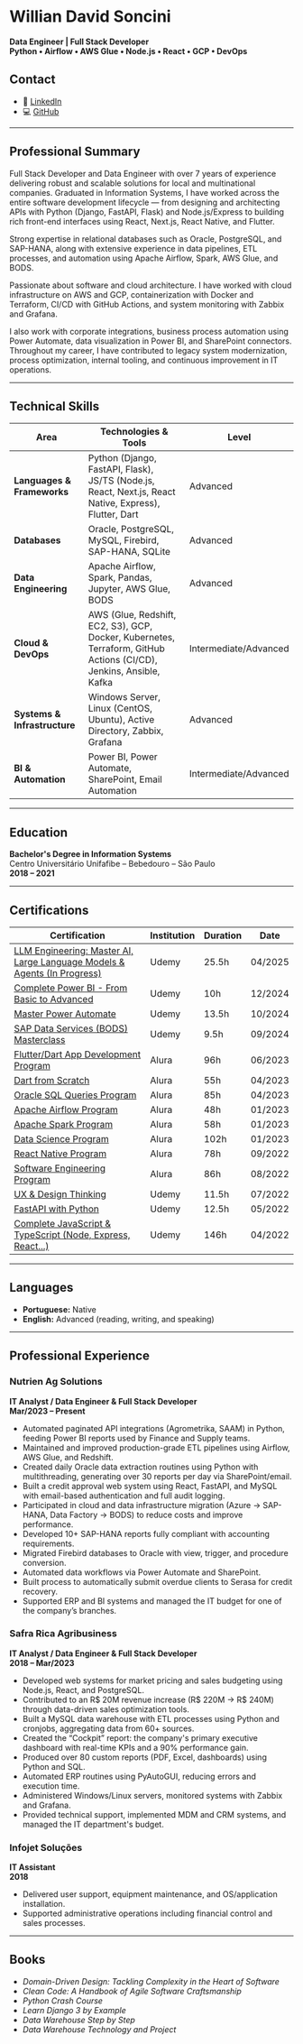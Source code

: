 # **Willian David Soncini**

<!-- [<button style="background-color: #4CAF50; color: white; padding: 10px 20px; border: none; border-radius: 5px; cursor: pointer;" aria-label="Switch to Portuguese">Versão em Português</button>](README.md) -->

**Data Engineer | Full Stack Developer**  
**Python • Airflow • AWS Glue • Node.js • React • GCP • DevOps**

## **Contact**

- 💼 [LinkedIn](https://www.linkedin.com/in/willian-soncini-783b18160/)
- 💻 [GitHub](https://github.com/williansoncini)

---

## **Professional Summary**

Full Stack Developer and Data Engineer with over 7 years of experience delivering robust and scalable solutions for local and multinational companies. Graduated in Information Systems, I have worked across the entire software development lifecycle — from designing and architecting APIs with Python (Django, FastAPI, Flask) and Node.js/Express to building rich front-end interfaces using React, Next.js, React Native, and Flutter.

Strong expertise in relational databases such as Oracle, PostgreSQL, and SAP-HANA, along with extensive experience in data pipelines, ETL processes, and automation using Apache Airflow, Spark, AWS Glue, and BODS.

Passionate about software and cloud architecture. I have worked with cloud infrastructure on AWS and GCP, containerization with Docker and Terraform, CI/CD with GitHub Actions, and system monitoring with Zabbix and Grafana.

I also work with corporate integrations, business process automation using Power Automate, data visualization in Power BI, and SharePoint connectors. Throughout my career, I have contributed to legacy system modernization, process optimization, internal tooling, and continuous improvement in IT operations.

---

## **Technical Skills**

| Area                         | Technologies & Tools                                                                   | Level                  |
| ---------------------------- | ---------------------------------------------------------------------------------------- | ---------------------- |
| **Languages & Frameworks**   | Python (Django, FastAPI, Flask), JS/TS (Node.js, React, Next.js, React Native, Express), Flutter, Dart | Advanced               |
| **Databases**                | Oracle, PostgreSQL, MySQL, Firebird, SAP-HANA, SQLite                                   | Advanced               |
| **Data Engineering**         | Apache Airflow, Spark, Pandas, Jupyter, AWS Glue, BODS                                  | Advanced               |
| **Cloud & DevOps**           | AWS (Glue, Redshift, EC2, S3), GCP, Docker, Kubernetes, Terraform, GitHub Actions (CI/CD), Jenkins, Ansible, Kafka | Intermediate/Advanced |
| **Systems & Infrastructure** | Windows Server, Linux (CentOS, Ubuntu), Active Directory, Zabbix, Grafana               | Advanced               |
| **BI & Automation**          | Power BI, Power Automate, SharePoint, Email Automation                                  | Intermediate/Advanced |

---

## **Education**

**Bachelor's Degree in Information Systems**  
Centro Universitário Unifafibe – Bebedouro – São Paulo  
**2018 – 2021**

---

## **Certifications**

| Certification | Institution | Duration | Date |
| ------------- | ----------- | -------- | ---- |
| [LLM Engineering: Master AI, Large Language Models & Agents (In Progress)]() | Udemy | 25.5h | 04/2025 |
| [Complete Power BI - From Basic to Advanced](https://www.udemy.com/certificate/UC-ddb4575d-7996-4195-8d45-cf2e2fc1f86a/) | Udemy | 10h | 12/2024 |
| [Master Power Automate](https://www.udemy.com/certificate/UC-76ab9ab2-c04b-4194-85c6-bd9d84e71a69/) | Udemy | 13.5h | 10/2024 |
| [SAP Data Services (BODS) Masterclass](https://www.udemy.com/certificate/UC-26d3440e-e6e1-4a10-b32c-c2df6b8856cd/) | Udemy | 9.5h | 09/2024 |
| [Flutter/Dart App Development Program](https://cursos.alura.com.br/degree/certificate/a75a04bf-ee91-49dd-a7e3-b0221dd39f5b?lang=pt_BR) | Alura | 96h | 06/2023 |
| [Dart from Scratch](https://cursos.alura.com.br/degree/certificate/5e5f036b-e8f3-43d7-981f-c3ce8f327e77?lang=pt_BR) | Alura | 55h | 04/2023 |
| [Oracle SQL Queries Program](https://cursos.alura.com.br/degree/certificate/7484db61-0009-49d3-842b-9688d9e1456e?lang=pt_BR) | Alura | 85h | 04/2023 |
| [Apache Airflow Program](https://cursos.alura.com.br/degree/certificate/19c040ef-f512-4043-af9e-de4a15f7ae85) | Alura | 48h | 01/2023 |
| [Apache Spark Program](https://cursos.alura.com.br/degree/certificate/a377c759-ae61-4ff8-8bc7-ef51248673e9) | Alura | 58h | 01/2023 |
| [Data Science Program](https://cursos.alura.com.br/degree/certificate/1203c550-2c37-45d9-9946-693bb3861312) | Alura | 102h | 01/2023 |
| [React Native Program](https://cursos.alura.com.br/degree/certificate/e7145c95-7bce-4f49-97f2-b5b9861328d0) | Alura | 78h | 09/2022 |
| [Software Engineering Program](https://cursos.alura.com.br/degree/certificate/5ae17ce2-0671-4c6d-a6b8-85d11649fc2b) | Alura | 86h | 08/2022 |
| [UX & Design Thinking](https://www.udemy.com/certificate/UC-c2b61adf-f942-49ce-8536-12c51a5868ea/) | Udemy | 11.5h | 07/2022 |
| [FastAPI with Python](https://www.udemy.com/certificate/UC-08ef708a-74e6-4091-9d52-f33459f6b0fd/) | Udemy | 12.5h | 05/2022 |
| [Complete JavaScript & TypeScript (Node, Express, React...)](https://www.udemy.com/certificate/UC-e5668631-a6e7-437f-9f41-230236dda2c1/) | Udemy | 146h | 04/2022 |

---

## **Languages**

- **Portuguese:** Native  
- **English:** Advanced (reading, writing, and speaking)

---

## **Professional Experience**

### **Nutrien Ag Solutions**  
**IT Analyst / Data Engineer & Full Stack Developer**  
**Mar/2023 – Present**

- Automated paginated API integrations (Agrometrika, SAAM) in Python, feeding Power BI reports used by Finance and Supply teams.
- Maintained and improved production-grade ETL pipelines using Airflow, AWS Glue, and Redshift.
- Created daily Oracle data extraction routines using Python with multithreading, generating over 30 reports per day via SharePoint/email.
- Built a credit approval web system using React, FastAPI, and MySQL with email-based authentication and full audit logging.
- Participated in cloud and data infrastructure migration (Azure → SAP-HANA, Data Factory → BODS) to reduce costs and improve performance.
- Developed 10+ SAP-HANA reports fully compliant with accounting requirements.
- Migrated Firebird databases to Oracle with view, trigger, and procedure conversion.
- Automated data workflows via Power Automate and SharePoint.
- Built process to automatically submit overdue clients to Serasa for credit recovery.
- Supported ERP and BI systems and managed the IT budget for one of the company’s branches.

### **Safra Rica Agribusiness**  
**IT Analyst / Data Engineer & Full Stack Developer**  
**2018 – Mar/2023**

- Developed web systems for market pricing and sales budgeting using Node.js, React, and PostgreSQL.
- Contributed to an R$ 20M revenue increase (R$ 220M → R$ 240M) through data-driven sales optimization tools.
- Built a MySQL data warehouse with ETL processes using Python and cronjobs, aggregating data from 60+ sources.
- Created the “Cockpit” report: the company's primary executive dashboard with real-time KPIs and a 90% performance gain.
- Produced over 80 custom reports (PDF, Excel, dashboards) using Python and SQL.
- Automated ERP routines using PyAutoGUI, reducing errors and execution time.
- Administered Windows/Linux servers, monitored systems with Zabbix and Grafana.
- Provided technical support, implemented MDM and CRM systems, and managed the IT department's budget.

### **Infojet Soluções**  
**IT Assistant**  
**2018**

- Delivered user support, equipment maintenance, and OS/application installation.
- Supported administrative operations including financial control and sales processes.

---

## **Books**

- *Domain-Driven Design: Tackling Complexity in the Heart of Software*  
- *Clean Code: A Handbook of Agile Software Craftsmanship*  
- *Python Crash Course*  
- *Learn Django 3 by Example*  
- *Data Warehouse Step by Step*  
- *Data Warehouse Technology and Project*

